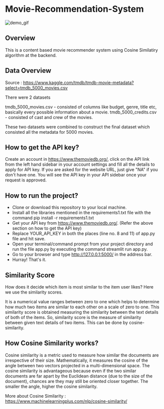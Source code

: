 # Movie-Recommendation-System

![demo_gif](https://user-images.githubusercontent.com/66901829/154975336-283dc493-adf9-42cf-87fe-f5ec1a7e8e9f.gif)

## Overview
This is a content based movie recommender system using Cosine Similatiry algorithm at the backend.

## Data Overview
Source : https://www.kaggle.com/tmdb/tmdb-movie-metadata?select=tmdb_5000_movies.csv

There were 2 datasets 

tmdb_5000_movies.csv - consisted of columns like budget, genre, title etc, basically every possible information about a movie.
tmdb_5000_credits.csv - consisted of cast and crew of the movies.

These two datasets were combined to construct the final dataset which consisted all the metadata for 5000 movies.

## How to get the API key?
Create an account in https://www.themoviedb.org/, click on the API link from the left hand sidebar in your account settings and fill all the details to apply for API key. If you are asked for the website URL, just give "NA" if you don't have one. You will see the API key in your API sidebar once your request is approved.

## How to run the project?
- Clone or download this repository to your local machine.
- Install all the libraries mentioned in the requirements1.txt file with the command pip install -r requirements1.txt
- Get your API key from https://www.themoviedb.org/. (Refer the above section on how to get the API key)
- Replace YOUR_API_KEY in both the places (line no. 8 and 11) of app.py file and hit save.
- Open your terminal/command prompt from your project directory and run the file app.py by executing the command streamlit run app.py.
- Go to your browser and type http://127.0.0.1:5000/ in the address bar.
- Hurray! That's it.

## Similarity Score 
How does it decide which item is most similar to the item user likes? Here we use the similarity scores.

It is a numerical value ranges between zero to one which helps to determine how much two items are similar to each other on a scale of zero to one. This similarity score is obtained measuring the similarity between the text details of both of the items. So, similarity score is the measure of similarity between given text details of two items. This can be done by cosine-similarity.

## How Cosine Similarity works?
Cosine similarity is a metric used to measure how similar the documents are irrespective of their size. Mathematically, it measures the cosine of the angle between two vectors projected in a multi-dimensional space. The cosine similarity is advantageous because even if the two similar documents are far apart by the Euclidean distance (due to the size of the document), chances are they may still be oriented closer together. The smaller the angle, higher the cosine similarity.

More about Cosine Similarity : https://www.machinelearningplus.com/nlp/cosine-similarity/

